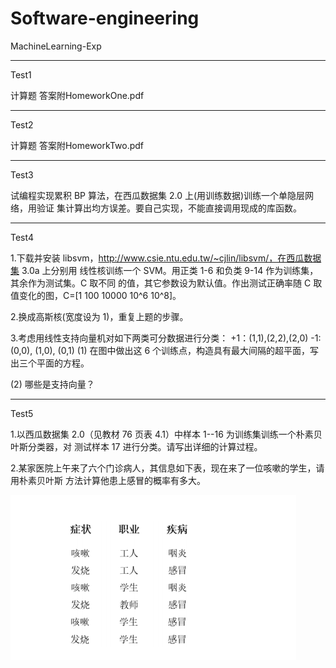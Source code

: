 # Software-engineering
MachineLearning-Exp

---
Test1

计算题 答案附HomeworkOne.pdf

---
Test2

计算题 答案附HomeworkTwo.pdf

---
Test3

试编程实现累积 BP 算法，在西瓜数据集 2.0 上(用训练数据)训练一个单隐层网络，用验证
集计算出均方误差。要自己实现，不能直接调用现成的库函数。

---
Test4

1.下载并安装 libsvm，http://www.csie.ntu.edu.tw/~cjlin/libsvm/，在西瓜数据集 3.0a 上分别用
线性核训练一个 SVM。用正类 1-6 和负类 9-14 作为训练集，其余作为测试集。C 取不同
的值，其它参数设为默认值。作出测试正确率随 C 取值变化的图，C=[1 100 10000 10^6
10^8]。

2.换成高斯核(宽度设为 1)，重复上题的步骤。

3.考虑用线性支持向量机对如下两类可分数据进行分类：
 +1：(1,1),(2,2),(2,0)
 -1: (0,0), (1,0), (0,1)
 (1) 在图中做出这 6 个训练点，构造具有最大间隔的超平面，写出三个平面的方程。
 
 (2) 哪些是支持向量？
 
---
Test5

1.以西瓜数据集 2.0（见教材 76 页表 4.1）中样本 1--16 为训练集训练一个朴素贝叶斯分类器，对
测试样本 17 进行分类。请写出详细的计算过程。

2.某家医院上午来了六个门诊病人，其信息如下表，现在来了一位咳嗽的学生，请用朴素贝叶斯
方法计算他患上感冒的概率有多大。

![Images](image/test5.png)
